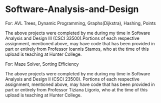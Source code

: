# Software-Analysis-and-Design
For:
    AVL Trees,
    Dynamic Programming,
    Graphs(Dijkstra),
    Hashing,
    Points

The above projects were completed by me during my time in Software Analysis and Design III (CSCI 33500).Portions of each respective assignment, mentioned above, may have code that has been provided in part or entirely from Professor Ioannis Stamos, who at the time of this upload is teaching at Hunter College.

For:
  Maze Solver,
  Sorting Efficiency

The above projects were completed by me during my time in Software Analysis and Design II (CSCI 23500). Portions of each respective assignment, mentioned above, may have code that has been provided in part or entirely from Professor Tiziana Ligorio, who at the time of this upload is teaching at Hunter College.
